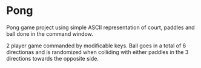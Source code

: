 # Pong
Pong game project using simple ASCII representation of court, paddles and ball done in the command window.

2 player game commanded by modificable keys. Ball goes in a total of 6 directionas and is randomized when colliding with either paddles in the 3 directions towards the opposite side. 
